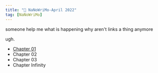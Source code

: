 ```yaml
---
title: "🌱 NaNoWriMo-April 2022"
tag: [NaNoWriMo]
---
```


someone help me what is happening why aren't links a thing anymore

ugh.

- [Chapter 01](NaNoWriMo/Chapter-01.md)
- Chapter 02
- Chapter 03
- Chapter Infinity